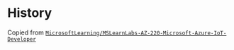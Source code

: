 # History

Copied from [`MicrosoftLearning/MSLearnLabs-AZ-220-Microsoft-Azure-IoT-Developer`](https://github.com/MicrosoftLearning/MSLearnLabs-AZ-220-Microsoft-Azure-IoT-Developer/tree/master/Allfiles/Labs/19-Azure%20Digital%20Twins/Final/Contoso.AdtFunctions)
